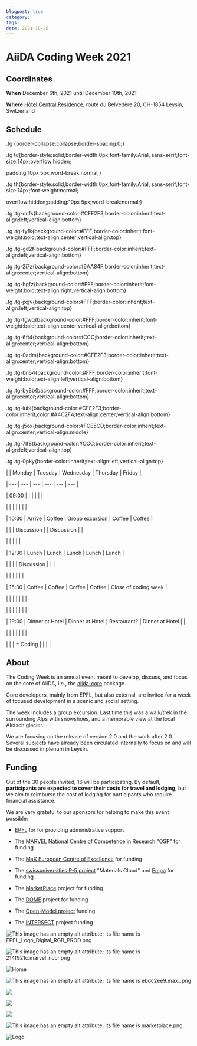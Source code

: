 ```yaml
---
blogpost: true
category:
tags:
date: 2021-10-26
---
```


# AiiDA Coding Week 2021

## Coordinates

**When** December 6th, 2021 until December 10th, 2021

**Where** [Hôtel Central Résidence](https://www.hotelcr.ch/home), route du Belvédère 20, CH-1854 Leysin, Switzerland

## Schedule

.tg {border-collapse:collapse;border-spacing:0;}

.tg td{border-style:solid;border-width:0px;font-family:Arial, sans-serif;font-size:14px;overflow:hidden;

 padding:10px 5px;word-break:normal;}

.tg th{border-style:solid;border-width:0px;font-family:Arial, sans-serif;font-size:14px;font-weight:normal;

 overflow:hidden;padding:10px 5px;word-break:normal;}

.tg .tg-dnfs{background-color:#CFE2F3;border-color:inherit;text-align:left;vertical-align:bottom}

.tg .tg-fyfk{background-color:#FFF;border-color:inherit;font-weight:bold;text-align:center;vertical-align:top}

.tg .tg-gd2f{background-color:#FFF;border-color:inherit;text-align:left;vertical-align:bottom}

.tg .tg-2i7z{background-color:#6AA84F;border-color:inherit;text-align:center;vertical-align:bottom}

.tg .tg-hgfz{background-color:#FFF;border-color:inherit;font-weight:bold;text-align:right;vertical-align:bottom}

.tg .tg-jxgv{background-color:#FFF;border-color:inherit;text-align:left;vertical-align:top}

.tg .tg-fgwq{background-color:#FFF;border-color:inherit;font-weight:bold;text-align:center;vertical-align:bottom}

.tg .tg-6ft4{background-color:#CCC;border-color:inherit;text-align:center;vertical-align:bottom}

.tg .tg-0adm{background-color:#CFE2F3;border-color:inherit;text-align:center;vertical-align:bottom}

.tg .tg-bn54{background-color:#FFF;border-color:inherit;font-weight:bold;text-align:left;vertical-align:bottom}

.tg .tg-by8b{background-color:#FFF;border-color:inherit;text-align:center;vertical-align:bottom}

.tg .tg-iubi{background-color:#CFE2F3;border-color:inherit;color:#A4C2F4;text-align:center;vertical-align:bottom}

.tg .tg-j5ox{background-color:#FCE5CD;border-color:inherit;text-align:center;vertical-align:middle}

.tg .tg-7lf8{background-color:#CCC;border-color:inherit;text-align:left;vertical-align:top}

.tg .tg-0pky{border-color:inherit;text-align:left;vertical-align:top}

|  | Monday | Tuesday | Wednesday | Thursday | Friday |

| --- | --- | --- | --- | --- | --- |

| 09:00 |  |  |  |  |  |

|  |  |  |  |  |  |

| 10:30 | Arrive | Coffee | Group excursion | Coffee | Coffee |

|  |  | Discussion |  | Discussion |  |

|  |  |  |  |

| 12:30 | Lunch | Lunch | Lunch | Lunch | Lunch |

|  |  |  | Discussion |  |  |

|  |  |  |  |  |

| 15:30 | Coffee | Coffee | Coffee | Coffee | Close of coding week |

|  |  |  |  |  |  |

|  |  |  |  |  |  |

| 19:00 | Dinner at Hotel | Dinner at Hotel | Restaurant? | Dinner at Hotel |  |

|  |  |  |  |  |  |

|  |  | = Coding |  |  |  |

## About

The Coding Week is an annual event meant to develop, discuss, and focus on the core of AiiDA, i.e., the [aiida-core](https://github.com/aiidateam/aiida-core) package.

Core developers, mainly from EPFL, but also external, are invited for a week of focused development in a scenic and social setting.

The week includes a group excursion. Last time this was a walk/trek in the surrounding Alps with snowshoes, and a memorable view at the local Aletsch glacier.

We are focusing on the release of version 2.0 and the work after 2.0. Several subjects have already been circulated internally to focus on and will be discussed in plenum in Leysin.

## Funding

Out of the 30 people invited, 16 will be participating. By default, **participants are expected to cover their costs for travel and lodging**, but we aim to reimburse the cost of lodging for participants who require financial assistance.

We are very grateful to our sponsors for helping to make this event possible:

* [EPFL](http://epfl.ch) for for providing administrative support

* The [MARVEL National Centre of Competence in Research](http://nccr-marvel.ch/) "OSP" for funding

* The [MaX European Centre of Excellence](http://www.max-centre.eu/) for funding

* The [swissuniversities P-5 project](https://www.swissuniversities.ch/en/organisation/projects-and-programmes/p-5/) "Materials Cloud" and [Empa](https://www.empa.ch/) for funding

* The [MarketPlace](https://www.the-marketplace-project.eu/) project for funding

* The [DOME](https://dome40.eu/) project for funding

* The [Open-Model project](https://www.open-model.eu/) funding

* The [INTERSECT](https://intersect-project.eu/) project funding

![This image has an empty alt attribute; its file name is EPFL_Logo_Digital_RGB_PROD.png](http://www.aiida.net/wp-content/uploads/2019/01/EPFL_Logo_Digital_RGB_PROD.png)

![This image has an empty alt attribute; its file name is 214f921c.marvel_nccr.png](http://www.aiida.net/wp-content/uploads/2019/01/214f921c.marvel_nccr.png)

![Home](https://dome40.eu/sites/default/files/DOME_LOGO_C.png)

![This image has an empty alt attribute; its file name is ebdc2ee9.max_.png](http://www.aiida.net/wp-content/uploads/2019/01/ebdc2ee9.max_.png)

![](https://www.aiida.net/wp-content/uploads/2021/10/OpenModel-Logob.jpeg)

[![](https://www.aiida.net/wp-content/uploads/2021/10/company_logo.png)](https://www.aiida.net/wp-content/uploads/2021/10/company_logo.png)

[![](http://www.aiida.net/wp-content/uploads/2019/01/894d22ec.swissuniversities.png)](https://www.swissuniversities.ch/en/organisation/projects-and-programmes/p-5/)

![This image has an empty alt attribute; its file name is marketplace.png](http://www.aiida.net/wp-content/uploads/2019/11/marketplace.png)

![Logo](https://intersect-project.eu/wp-content/uploads/2019/01/logo-mobile-1.png)
